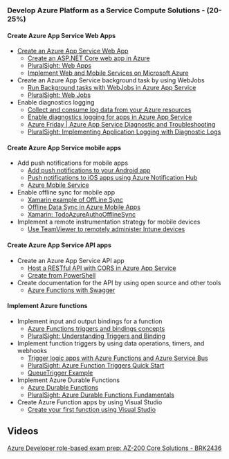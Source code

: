 ### Develop Azure Platform as a Service Compute Solutions - (20-25%)

#### Create Azure App Service Web Apps

- [Create an Azure App Service Web App](https://github.com/marcel-goedhart/blog/blob/master/azure-app-service-web-apps.md)
  - [Create an ASP.NET Core web app in Azure](https://docs.microsoft.com/en-us/azure/app-service/app-service-web-get-started-dotnet)
  - [PluralSight: Web Apps](https://app.pluralsight.com/player?course=introduction-azure-app-services&author=barry-luijbregts&name=introduction-azure-app-services-m2&clip=0&mode=live)
  - [Implement Web and Mobile Services on Microsoft Azure](https://app.pluralsight.com/library/courses/microsoft-azure-implement-web-mobile-services/table-of-contents)
- Create an Azure App Service background task by using WebJobs
  - [Run Background tasks with WebJobs in Azure App Service](https://docs.microsoft.com/en-us/azure/app-service/webjobs-create)
  - [PluralSight: Web Jobs](https://app.pluralsight.com/library/courses/microsoft-azure-web-jobs/table-of-contents)
- Enable diagnostics logging
  - [Collect and consume log data from your Azure resources](https://docs.microsoft.com/en-us/azure/azure-monitor/platform/diagnostic-logs-overview)
  - [Enable diagnostics logging for apps in Azure App Service](https://docs.microsoft.com/en-us/azure/app-service/troubleshoot-diagnostic-logs)
  - [Azure Friday | Azure App Service Diagnostic and Troubleshooting](https://www.youtube.com/watch?v=Tz-Hxq8uKI8)
  - [PluralSight: Implementing Application Logging with Diagnostic Logs](https://app.pluralsight.com/library/courses/microsoft-azure-application-logging-diagnostic-logs-implementing/table-of-contents)

#### Create Azure App Service mobile apps

- Add push notifications for mobile apps
  - [Add push notifications to your Android app](https://docs.microsoft.com/en-us/azure/app-service-mobile/app-service-mobile-android-get-started-push)
  - [Push notifications to iOS apps using Azure Notification Hub](https://docs.microsoft.com/en-us/azure/notification-hubs/notification-hubs-ios-apple-push-notification-apns-get-started)
  - [Azure Mobile Service](https://app.pluralsight.com/library/courses/windows-azure-mobile-services/table-of-contents)
- Enable offline sync for mobile app
  - [Xamarin example of OffLine Sync](https://github.com/linuxacademy/content-az203-files/tree/master/paas/mobile)
  - [Offline Data Sync in Azure Mobile Apps](https://docs.microsoft.com/en-us/azure/app-service-mobile/app-service-mobile-offline-data-sync)
  - [Xamarin: TodoAzureAuthoOfflineSync](https://developer.xamarin.com/samples/xamarin-forms/WebServices/TodoAzureAuthOfflineSync/)
- Implement a remote instrumentation strategy for mobile devices
  - [Use TeamViewer to remotely administer Intune devices](https://docs.microsoft.com/en-us/intune/device-profile-android-teamviewer)

#### Create Azure App Service API apps

- Create an Azure App Service API app
  - [Host a RESTful API with CORS in Azure App Service](https://docs.microsoft.com/en-us/azure/app-service/app-service-web-tutorial-rest-api)
  - [Create from PowerShell](https://github.com/linuxacademy/content-az203-files/tree/master/paas/webapps)
- Create documentation for the API by using open source and other tools
  - [Azure Functions with Swagger](https://blog.kloud.com.au/2017/06/13/azure-functions-with-swagger/)

#### Implement Azure functions

- Implement input and output bindings for a function
  - [Azure Functions triggers and bindings concepts](https://docs.microsoft.com/en-us/azure/azure-functions/functions-triggers-bindings)
  - [PluralSight: Understanding Triggers and Binding](https://app.pluralsight.com/player?course=azure-functions-fundamentals&author=mark-heath&name=azure-functions-fundamentals-m3&clip=0&mode=live)
- Implement function triggers by using data operations, timers, and webhooks
  - [Trigger logic apps with Azure Functions and Azure Service Bus](https://docs.microsoft.com/en-us/azure/logic-apps/logic-apps-scenario-function-sb-trigger)
  - [PluralSight: Azure Function Triggers Quick Start](https://app.pluralsight.com/library/courses/azure-function-triggers-quick-start/table-of-contents)
  - [QueueTrigger Example](https://github.com/linuxacademy/content-az203-files/tree/master/paas/functions/queuetrigger)
- Implement Azure Durable Functions
  - [Azure Durable Functions](https://github.com/sivacoumar-delage/AZ-203/blob/master/Labs/Develop%20Azure%20Platform%20as%20a%20Service%20Compute%20Solutions/Implement%20Azure%20functions/4%20-%20Implement%20Azure%20Durable%20Functions.md)
  - [PluralSight: Azure Durable Functions Fundamentals](https://app.pluralsight.com/library/courses/azure-durable-functions-fundamentals/table-of-contents)
- Create Azure Function apps by using Visual Studio
  - [Create your first function using Visual Studio](https://docs.microsoft.com/en-us/azure/azure-functions/functions-create-your-first-function-visual-studio)

## Videos

[Azure Developer role-based exam prep: AZ-200 Core Solutions - BRK2436](https://www.youtube.com/watch?v=nWpNe5bbzz8)
